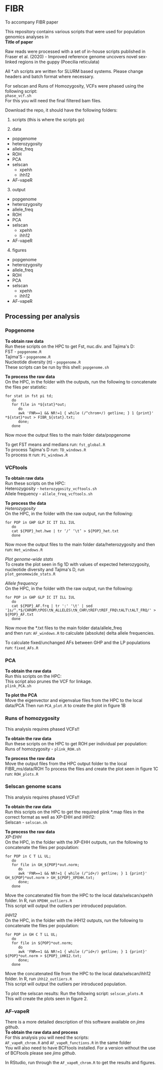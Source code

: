 # FIBR
To accompany FIBR paper

This repository contains various scripts that were used for population genomics analyses in  
**Title of paper**

Raw reads were processed with a set of in-house scripts published in Fraser et al. (2020) - Improved reference genome uncovers novel sex-linked regions in the guppy (Poecilia reticulata)

All \*.sh scripts are written for SLURM based systems. Please change headers and batch format where necessary.

For selscan and Runs of Homozygosity, VCFs were phased using the following script:  
```phase_vcf.sh```  
For this you will need the final filtered bam files.  

Download the repo, it should have the following folders:
 1. scripts (this is where the scripts go)  

 2. data  
  - popgenome  
  - heterozygosity  
  - allele_freq  
  - ROH  
  - PCA  
  - selscan  
    - xpehh  
    - ihh12  
  - AF-vapeR  

 3. output  
  - popgenome  
  - heterozygosity  
  - allele_freq  
  - ROH  
  - PCA  
  - selscan  
    - xpehh  
    - ihh12 
  - AF-vapeR  
    
 4. figures  
  - popgenome  
  - heterozygosity  
  - allele_freq  
  - ROH  
  - PCA  
  - selscan  
    - xpehh  
    - ihh12 
  - AF-vapeR  

## Processing per analysis  
### Popgenome  
**To obtain raw data**  
Run these scripts on the HPC to get Fst, nuc.div. and Tajima's D:  
FST - ```popgenome.R```  
Tajima'S - ```popgenome.R```  
Nucleotide diversity (π) - ```popgenome.R```  
These scripts can be run by this shell:  ```popgenome.sh```  

**To process the raw data**  
On the HPC, in the folder with the outputs, run the following to concatenate the files per statistic:  
```
for stat in fst pi td; 
   do     
   for file in *${stat}*out;
      do
      awk 'FNR==1 && NR!=1 { while (/^chrom+/) getline; } 1 {print}' *${stat}*out > FIBR_${stat}.txt;
      done;
   done
 ```  
 Now move the output files to the main folder data/popgenome  
 
 To get FST means and medians run: ```fst_global.R```  
 To process Tajima's D run: ```TD_windows.R```  
 To process π run: ```Pi_windows.R```  

### VCFtools  
**To obtain raw data**  
Run these scripts on the HPC:  
Heterozygosity - ```heterozygosity_vcftools.sh```  
Allele frequency - ```allele_freq_vcftools.sh```  

**To process the data**  
*Heterozygosity*  
On the HPC, in the folder with the raw output, run the following:  
```
for POP in GHP GLP IC IT ILL IUL
   do
   cat ${POP}_het.hwe | tr ‘/’ ‘\t’ > ${POP}_het.txt
   done
```  
Now move the output files to the main folder data/heterozygosity 
and then run: ```Het_windows.R```  

*Plot genome-wide stats*  
To create the plot seen in fig 1D with values of expected heterozygosity, nucleotide diversity and Tajima's D, run  
``` plot_genomewide_stats.R ```  

*Allele frequency*  
On the HPC, in the folder with the raw output, run the following:  
```
for POP in GHP GLP IC IT ILL IUL
   do
   cat ${POP}_AF.frq | tr ':' '\t' | sed '1s/^.*$/CHROM\tPOS\tN_ALLELES\tN_CHR\tREF\tREF_FRQ\tALT\tALT_FRQ/' > ${POP}_AF.txt
   done
```  
Now move the \*.txt files to the main folder data/allele_freq  
and then run: ```AF_windows.R```  to calculate (absolute) delta allele frequencies.  

To calculate fixed/unchanged AFs between GHP and the LP populations run: ```fixed_AFs.R```  


### PCA
**To obtain the raw data**  
Run this scripts on the HPC:  
This script also prunes the VCF for linkage.  
```plink_PCA.sh```  

**To plot the PCA**  
Move the eigenvector and eigenvalue files from the HPC to the local data/PCA
Then run ```PCA_plot.R``` to create the plot in figure 1B


### Runs of homozygosity
This analysis requires phased VCFs!!  

**To obtain the raw data**  
Run these scripts on the HPC to get ROH per individual per population:  
Runs of homozygosity - ```plink_ROH.sh```  

**To process the raw data**  
Move the output files from the HPC output folder to the local FIBR_ms/data/ROH
To process the files and create the plot seen in figure 1C run: ```ROH_plots.R``` 


### Selscan genome scans
This analysis requires phased VCFs!!  

**To obtain the raw data**  
Run this scripts on the HPC to get the required plink \*.map files in the correct format as well as XP-EHH and iHH12:  
Selscan - ```selscan.sh```  

**To process the raw data**  
*XP-EHH*  
On the HPC, in the folder with the XP-EHH outputs, run the following to concatenate the files per population:  
```
for POP in C T LL UL; 
   do     
   for file in GH_${POP}*out.norm;
      do
      awk 'FNR==1 && NR!=1 { while (/^id+/) getline; } 1 {print}' GH_${POP}*out.norm > GH_${POP}_XPEHH.txt;
      done;
   done
 ```  
 
Move the concatenated file from the HPC to the local data/selscan/xpehh folder.
In R, run ```XPEHH_outliers.R```  
This script will output the outliers per introduced population.  
 
*iHH12*  
On the HPC, in the folder with the iHH12 outputs, run the following to concatenate the files per population:  
```
for POP in GH C T LL UL; 
   do     
   for file in ${POP}*out.norm;
      do
      awk 'FNR==1 && NR!=1 { while (/^id+/) getline; } 1 {print}' ${POP}*out.norm > ${POP}_iHH12.txt;
      done;
   done
 ```  
 
Move the concatenated file from the HPC to the local data/selscan/ihh12 folder.
In R, run ```ihh12_outliers.R```  
This script will output the outliers per introduced population.

To plot the selscan results:
Run the following script: ```selscan_plots.R```  
This will create the plots seen in figure 2.  


### AF-vapeR  
There is a more detailed description of this software available on *jims github*.  
**To obtain the raw data and process**  
For this analysis you will need the scripts:  
```AF_vapeR_chrom.R``` and ```AF_vapeR_functions.R``` in the same folder   
You will also need to have BCFtools installed. For a version without the use of BCFtools please see *jims github*.  

In RStudio, run through the ```AF_vapeR_chrom.R``` to get the results and figures.  
